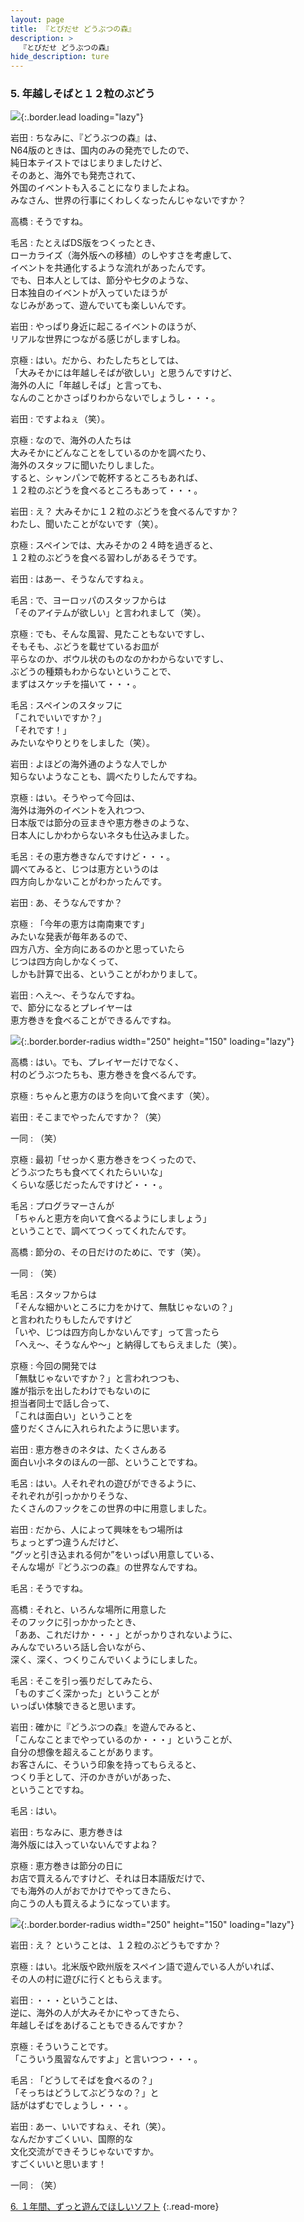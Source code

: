 ```yaml
---
layout: page
title: 『とびだせ どうぶつの森』
description: >
  『とびだせ どうぶつの森』
hide_description: ture
---
```


### 5. 年越しそばと１２粒のぶどう

![](/interviews/jp/3ds/egdj/vol1/img/mainvisual5.jpg){:.border.lead loading="lazy"}

岩田
: ちなみに、『どうぶつの森』は、<br>N64版のときは、国内のみの発売でしたので、<br>純日本テイストではじまりましたけど、<br>そのあと、海外でも発売されて、<br>外国のイベントも入ることになりましたよね。<br>みなさん、世界の行事にくわしくなったんじゃないですか？

高橋
: そうですね。

毛呂
: たとえばDS版をつくったとき、<br>ローカライズ（海外版への移植）のしやすさを考慮して、<br>イベントを共通化するような流れがあったんです。<br>でも、日本人としては、節分や七夕のような、<br>日本独自のイベントが入っていたほうが<br>なじみがあって、遊んでいても楽しいんです。

岩田
: やっぱり身近に起こるイベントのほうが、<br>リアルな世界につながる感じがしますしね。

京極
: はい。だから、わたしたちとしては、<br>「大みそかには年越しそばが欲しい」と思うんですけど、<br>海外の人に「年越しそば」と言っても、<br>なんのことかさっぱりわからないでしょうし・・・。

岩田
: ですよねぇ（笑）。

京極
: なので、海外の人たちは<br>大みそかにどんなことをしているのかを調べたり、<br>海外のスタッフに聞いたりしました。<br>すると、シャンパンで乾杯するところもあれば、<br>１２粒のぶどうを食べるところもあって・・・。

岩田
: え？ 大みそかに１２粒のぶどうを食べるんですか？<br>わたし、聞いたことがないです（笑）。

京極
: スペインでは、大みそかの２４時を過ぎると、<br>１２粒のぶどうを食べる習わしがあるそうです。

岩田
: はあー、そうなんですねぇ。

毛呂
: で、ヨーロッパのスタッフからは<br>「そのアイテムが欲しい」と言われまして（笑）。

京極
: でも、そんな風習、見たこともないですし、<br>そもそも、ぶどうを載せているお皿が<br>平らなのか、ボウル状のものなのかわからないですし、<br>ぶどうの種類もわからないということで、<br>まずはスケッチを描いて・・・。

毛呂
: スペインのスタッフに<br>「これでいいですか？」<br>「それです！」<br>みたいなやりとりをしました（笑）。

岩田
: よほどの海外通のような人でしか<br>知らないようなことも、調べたりしたんですね。

京極
: はい。そうやって今回は、<br>海外は海外のイベントを入れつつ、<br>日本版では節分の豆まきや恵方巻きのような、<br>日本人にしかわからないネタも仕込みました。

毛呂
: その恵方巻きなんですけど・・・。<br>調べてみると、じつは恵方というのは<br>四方向しかないことがわかったんです。

岩田
: あ、そうなんですか？

京極
: 「今年の恵方は南南東です」<br>みたいな発表が毎年あるので、<br>四方八方、全方向にあるのかと思っていたら<br>じつは四方向しかなくって、<br>しかも計算で出る、ということがわかりまして。

岩田
: へえ～、そうなんですね。<br>で、節分になるとプレイヤーは<br>恵方巻きを食べることができるんですね。

![](/interviews/jp/3ds/egdj/vol1/img/photo14.jpg){:.border.border-radius width="250" height="150"  loading="lazy"}

高橋
: はい。でも、プレイヤーだけでなく、<br>村のどうぶつたちも、恵方巻きを食べるんです。

京極
: ちゃんと恵方のほうを向いて食べます（笑）。

岩田
: そこまでやったんですか？（笑）

一同
: （笑）

京極
: 最初「せっかく恵方巻きをつくったので、<br>どうぶつたちも食べてくれたらいいな」<br>くらいな感じだったんですけど・・・。

毛呂
: プログラマーさんが<br>「ちゃんと恵方を向いて食べるようにしましょう」<br>ということで、調べてつくってくれたんです。

高橋
: 節分の、その日だけのために、です（笑）。

一同
: （笑）

毛呂
: スタッフからは<br>「そんな細かいところに力をかけて、無駄じゃないの？」<br>と言われたりもしたんですけど<br>「いや、じつは四方向しかないんです」って言ったら<br>「へえ～、そうなんや～」と納得してもらえました（笑）。

京極
: 今回の開発では<br>「無駄じゃないですか？」と言われつつも、<br>誰が指示を出したわけでもないのに<br>担当者同士で話し合って、<br>「これは面白い」ということを<br>盛りだくさんに入れられたように思います。

岩田
: 恵方巻きのネタは、たくさんある<br>面白い小ネタのほんの一部、ということですね。

毛呂
: はい。人それぞれの遊びができるように、<br>それぞれが引っかかりそうな、<br>たくさんのフックをこの世界の中に用意しました。

岩田
: だから、人によって興味をもつ場所は<br>ちょっとずつ違うんだけど、<br>“グッと引き込まれる何か”をいっぱい用意している、<br>そんな場が『どうぶつの森』の世界なんですね。

毛呂
: そうですね。

高橋
: それと、いろんな場所に用意した<br>そのフックに引っかかったとき、<br>「ああ、これだけか・・・」とがっかりされないように、<br>みんなでいろいろ話し合いながら、<br>深く、深く、つくりこんでいくようにしました。

毛呂
: そこを引っ張りだしてみたら、<br>「ものすごく深かった」ということが<br>いっぱい体験できると思います。

岩田
: 確かに『どうぶつの森』を遊んでみると、<br>「こんなことまでやっているのか・・・」ということが、<br>自分の想像を超えることがあります。<br>お客さんに、そういう印象を持ってもらえると、<br>つくり手として、汗のかきがいがあった、<br>ということですね。

毛呂
: はい。

岩田
: ちなみに、恵方巻きは<br>海外版には入っていないんですよね？

京極
: 恵方巻きは節分の日に<br>お店で買えるんですけど、それは日本語版だけで、<br>でも海外の人がおでかけでやってきたら、<br>向こうの人も買えるようになっています。

![](/interviews/jp/3ds/egdj/vol1/img/photo15.jpg){:.border.border-radius width="250" height="150"  loading="lazy"}

岩田
: え？ ということは、１２粒のぶどうもですか？

京極
: はい。北米版や欧州版をスペイン語で遊んでいる人がいれば、<br>その人の村に遊びに行くともらえます。

岩田
: ・・・ということは、<br>逆に、海外の人が大みそかにやってきたら、<br>年越しそばをあげることもできるんですか？

京極
: そういうことです。<br>「こういう風習なんですよ」と言いつつ・・・。

毛呂
: 「どうしてそばを食べるの？」<br>「そっちはどうしてぶどうなの？」と<br>話がはずむでしょうし・・・。

岩田
: あー、いいですねぇ、それ（笑）。<br>なんだかすごくいい、国際的な<br>文化交流ができそうじゃないですか。<br>すごくいいと思います！

一同
: （笑）



[6. １年間、ずっと遊んでほしいソフト](6.md)
{:.read-more}
